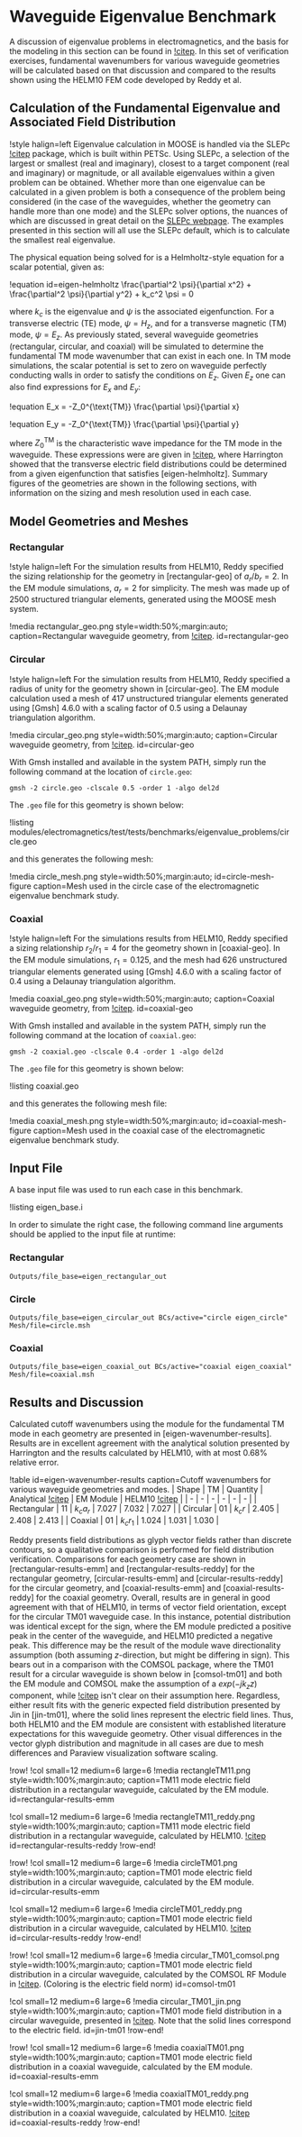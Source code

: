 # Waveguide Eigenvalue Benchmark

A discussion of eigenvalue problems in electromagnetics, and the basis for the
modeling in this section can be found in [!citep](nasa-fem-eigenvalue-problems).
In this set of verification exercises, fundamental wavenumbers for various waveguide
geometries will be calculated based on that discussion and compared to the
results shown using the HELM10 FEM code developed by Reddy et al.

## Calculation of the Fundamental Eigenvalue and Associated Field Distribution

!style halign=left
Eigenvalue calculation in MOOSE is handled via the SLEPc [!citep](slepc-paper)
package, which is built within PETSc. Using SLEPc, a selection of the largest or
smallest (real and imaginary), closest to a target component (real and imaginary)
or magnitude, or all available eigenvalues within a given problem can be obtained.
Whether more than one eigenvalue can be calculated in a given problem is both a
consequence of the problem being considered (in the case of the waveguides, whether
the geometry can handle more than one mode) and the SLEPc solver options, the nuances
of which are discussed in great detail on the [SLEPc webpage](https://slepc.upv.es/).
The examples presented in this section will all use the SLEPc default, which is to
calculate the smallest real eigenvalue.

The physical equation being solved for is a Helmholtz-style equation for a scalar
potential, given as:

!equation id=eigen-helmholtz
\frac{\partial^2 \psi}{\partial x^2} + \frac{\partial^2 \psi}{\partial y^2} + k_c^2 \psi = 0

where $k_c$ is the eigenvalue and $\psi$ is the associated eigenfunction.
For a transverse electric (TE) mode, $\psi = H_z$, and for a transverse magnetic
(TM) mode, $\psi = E_z$. As previously stated, several waveguide geometries
(rectangular, circular, and coaxial) will be simulated to determine the fundamental
TM mode wavenumber that can exist in each one. In TM mode simulations, the scalar
potential is set to zero on waveguide perfectly conducting walls in order to satisfy
the conditions on $E_z$. Given $E_z$ one can also find expressions for $E_x$ and $E_y$:

!equation
E_x = -Z_0^{\text{TM}} \frac{\partial \psi}{\partial x}

!equation
E_y = -Z_0^{\text{TM}} \frac{\partial \psi}{\partial y}

where $Z_0^{\text{TM}}$ is the characteristic wave impedance for the TM
mode in the waveguide. These expressions were are given in [!citep](harrington-eigenvalues),
where Harrington showed that the transverse electric field distributions could be
determined from a given eigenfunction that satisfies [eigen-helmholtz]. Summary
figures of the geometries are shown in the  following sections, with information
on the sizing and mesh resolution used in each case.

## Model Geometries and Meshes

### Rectangular

!style halign=left
For the simulation results from HELM10, Reddy specified the sizing relationship
for the geometry in [rectangular-geo] of $a_r/b_r = 2$. In the EM module
simulations, $a_r = 2$ for simplicity. The mesh was made up of 2500 structured
triangular elements, generated using the MOOSE mesh system.

!media rectangular_geo.png
       style=width:50%;margin:auto;
       caption=Rectangular waveguide geometry, from [!citep](nasa-fem-eigenvalue-problems).
       id=rectangular-geo

### Circular

!style halign=left
For the simulation results from HELM10, Reddy specified a radius of unity for the
geometry shown in [circular-geo]. The EM module calculation used a mesh of 417
unstructured triangular elements generated using [Gmsh] 4.6.0 with a scaling factor
of 0.5 using a Delaunay triangulation algorithm.

!media circular_geo.png
       style=width:50%;margin:auto;
       caption=Circular waveguide geometry, from [!citep](nasa-fem-eigenvalue-problems).
       id=circular-geo

With Gmsh installed and available in the system PATH, simply run the following
command at the location of `circle.geo`:

```
gmsh -2 circle.geo -clscale 0.5 -order 1 -algo del2d
```

The `.geo` file for this geometry is shown below:

!listing modules/electromagnetics/test/tests/benchmarks/eigenvalue_problems/circle.geo

and this generates the following mesh:

!media circle_mesh.png
       style=width:50%;margin:auto;
       id=circle-mesh-figure
       caption=Mesh used in the circle case of the electromagnetic eigenvalue benchmark study.

### Coaxial

!style halign=left
For the simulations results from HELM10, Reddy specified a sizing relationship
$r_2/r_1 = 4$ for the geometry shown in [coaxial-geo]. In the EM module
simulations, $r_1 = 0.125$, and the mesh had 626 unstructured triangular elements
generated using [Gmsh] 4.6.0 with a scaling factor of 0.4 using a Delaunay triangulation algorithm.

!media coaxial_geo.png
       style=width:50%;margin:auto;
       caption=Coaxial waveguide geometry, from [!citep](nasa-fem-eigenvalue-problems).
       id=coaxial-geo

With Gmsh installed and available in the system PATH, simply run the following
command at the location of `coaxial.geo`:

```
gmsh -2 coaxial.geo -clscale 0.4 -order 1 -algo del2d
```

The `.geo` file for this geometry is shown below:

!listing coaxial.geo

and this generates the following mesh file:

!media coaxial_mesh.png
       style=width:50%;margin:auto;
       id=coaxial-mesh-figure
       caption=Mesh used in the coaxial case of the electromagnetic eigenvalue benchmark study.

## Input File

A base input file was used to run each case in this benchmark.

!listing eigen_base.i

In order to simulate the right case, the following command line arguments should be applied to the input file at runtime:

### Rectangular

```
Outputs/file_base=eigen_rectangular_out
```

### Circle

```
Outputs/file_base=eigen_circular_out BCs/active="circle eigen_circle" Mesh/file=circle.msh
```

### Coaxial

```
Outputs/file_base=eigen_coaxial_out BCs/active="coaxial eigen_coaxial" Mesh/file=coaxial.msh
```

## Results and Discussion

Calculated cutoff wavenumbers using the module for the fundamental TM mode in each
geometry are presented in [eigen-wavenumber-results]. Results are in excellent
agreement with the analytical solution presented by Harrington and the results
calculated by HELM10, with at most 0.68% relative error.

!table id=eigen-wavenumber-results caption=Cutoff wavenumbers for various waveguide geometries and modes.
| Shape | TM | Quantity | Analytical [!citep](harrington-eigenvalues) | EM Module | HELM10 [!citep](nasa-fem-eigenvalue-problems) |
| - | - | - | - | - | - |
| Rectangular | 11 | $k_c a_r$ | 7.027 | 7.032 | 7.027 |
| Circular | 01 | $k_c r$ | 2.405 | 2.408 | 2.413 |
| Coaxial | 01 | $k_c r_1$ | 1.024 | 1.031 | 1.030 |

Reddy presents field distributions as glyph vector fields rather than discrete
contours, so a qualitative comparison is performed for field distribution
verification. Comparisons for each geometry case are shown in [rectangular-results-emm]
and [rectangular-results-reddy] for the rectangular geometry, [circular-results-emm]
and [circular-results-reddy] for the circular geometry, and [coaxial-results-emm]
and [coaxial-results-reddy] for the coaxial geometry. Overall, results are in
general in good agreement with that of HELM10, in terms of vector field orientation,
except for the circular TM01 waveguide case. In this instance, potential distribution
was identical except for the sign, where the EM module predicted a positive peak
in the center of the waveguide, and HELM10 predicted a negative peak. This difference
may be the result of the module wave directionality assumption (both assuming
$z$-direction, but might be differing in sign). This bears out in a comparison
with the COMSOL package, where the TM01 result for a circular waveguide is shown
below in [comsol-tm01] and both the EM module and COMSOL make the assumption of
a $exp(-jk_z z)$ component, while [!citep](nasa-fem-eigenvalue-problems) isn't
clear on their assumption here. Regardless, either result fits with the generic
expected field distribution presented by Jin in [jin-tm01], where the solid lines
represent the electric field lines. Thus, both HELM10 and the EM module are
consistent with established literature expectations for this waveguide geometry.
Other visual differences in the vector glyph distribution and magnitude in all
cases are due to mesh differences and Paraview visualization software scaling.

!row!
!col small=12 medium=6 large=6
!media rectangleTM11.png
       style=width:100%;margin:auto;
       caption=TM11 mode electric field distribution in a rectangular waveguide, calculated by the EM module.
       id=rectangular-results-emm

!col small=12 medium=6 large=6
!media rectangleTM11_reddy.png
       style=width:100%;margin:auto;
       caption=TM11 mode electric field distribution in a rectangular waveguide, calculated by HELM10. [!citep](nasa-fem-eigenvalue-problems)
       id=rectangular-results-reddy
!row-end!

!row!
!col small=12 medium=6 large=6
!media circleTM01.png
       style=width:100%;margin:auto;
       caption=TM01 mode electric field distribution in a circular waveguide, calculated by the EM module.
       id=circular-results-emm

!col small=12 medium=6 large=6
!media circleTM01_reddy.png
       style=width:100%;margin:auto;
       caption=TM01 mode electric field distribution in a circular waveguide, calculated by HELM10. [!citep](nasa-fem-eigenvalue-problems)
       id=circular-results-reddy
!row-end!

!row!
!col small=12 medium=6 large=6
!media circular_TM01_comsol.png
       style=width:100%;margin:auto;
       caption=TM01 mode electric field distribution in a circular waveguide, calculated by the COMSOL RF Module in [!citep](comsol-circular-port-boundary-condition). (Coloring is the electric field norm)
       id=comsol-tm01

!col small=12 medium=6 large=6
!media circular_TM01_jin.png
       style=width:100%;margin:auto;
       caption=TM01 mode field distribution in a circular waveguide, presented in [!citep](jin-computation). Note that the solid lines correspond to the electric field.
       id=jin-tm01
!row-end!

!row!
!col small=12 medium=6 large=6
!media coaxialTM01.png
       style=width:100%;margin:auto;
       caption=TM01 mode electric field distribution in a coaxial waveguide, calculated by the EM module.
       id=coaxial-results-emm

!col small=12 medium=6 large=6
!media coaxialTM01_reddy.png
       style=width:100%;margin:auto;
       caption=TM01 mode electric field distribution in a coaxial waveguide, calculated by HELM10. [!citep](nasa-fem-eigenvalue-problems)
       id=coaxial-results-reddy
!row-end!
